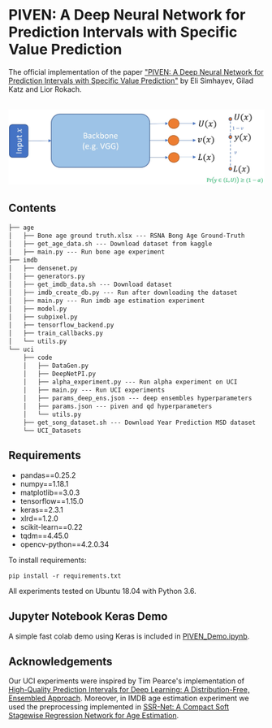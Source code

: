 # PIVEN: A Deep Neural Network for Prediction Intervals with Specific Value Prediction

The official implementation of the paper ["PIVEN: A Deep Neural Network for Prediction Intervals with Specific Value Prediction"](https://openreview.net/forum?id=qn_gk5j3PJ)
by Eli Simhayev, Gilad Katz and Lior Rokach. 

&nbsp;
![The PIVEN schematic architecture](piven_architecture.jpg)

## Contents
```
├── age
│   ├── Bone age ground truth.xlsx --- RSNA Bong Age Ground-Truth
│   ├── get_age_data.sh --- Download dataset from kaggle
│   ├── main.py --- Run bone age experiment
├── imdb
│   ├── densenet.py
│   ├── generators.py
│   ├── get_imdb_data.sh --- Download dataset
│   ├── imdb_create_db.py --- Run after downloading the dataset
│   ├── main.py --- Run imdb age estimation experiment
│   ├── model.py
│   ├── subpixel.py
│   ├── tensorflow_backend.py
│   ├── train_callbacks.py
│   └── utils.py
└── uci
    ├── code
    │   ├── DataGen.py
    │   ├── DeepNetPI.py
    │   ├── alpha_experiment.py --- Run alpha experiment on UCI 
    │   ├── main.py --- Run UCI experiments
    │   ├── params_deep_ens.json --- deep ensembles hyperparameters
    │   ├── params.json --- piven and qd hyperparameters
    │   └── utils.py
    ├── get_song_dataset.sh --- Download Year Prediction MSD dataset
    └── UCI_Datasets
```

## Requirements
* pandas==0.25.2
* numpy==1.18.1
* matplotlib==3.0.3
* tensorflow==1.15.0
* keras==2.3.1
* xlrd==1.2.0
* scikit-learn==0.22
* tqdm==4.45.0
* opencv-python==4.2.0.34

To install requirements:

```setup
pip install -r requirements.txt
```

All experiments tested on Ubuntu 18.04 with Python 3.6.

## Jupyter Notebook Keras Demo

A simple fast colab demo using Keras is included in [PIVEN_Demo.ipynb](https://github.com/elisim/piven/blob/master/PIVEN_Demo.ipynb).

## Acknowledgements

Our UCI experiments were inspired by Tim Pearce's implementation of [High-Quality Prediction Intervals for Deep Learning:
A Distribution-Free, Ensembled Approach](https://github.com/TeaPearce/Deep_Learning_Prediction_Intervals). Moreover, in 
IMDB age estimation experiment we used the preprocessing implemented in 
[SSR-Net: A Compact Soft Stagewise Regression Network for Age Estimation](https://github.com/shamangary/SSR-Net).






